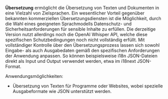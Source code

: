 **Übersetzung** ermöglicht die Übersetzung von Texten und Dokumenten in eine Vielzahl von Zielsprachen. Ein wesentlicher Vorteil gegenüber bekannten kommerziellen Übersetzungsdiensten ist die Möglichkeit, durch die Wahl eines geeigneten Sprachmodells Datenschutz- und Sicherheitsanforderungen für sensible Inhalte zu erfüllen. Die derzeitige Version nutzt allerdings noch die OpenAI Whisper API, welche diese spezifischen Schutzbedingungen noch nicht vollständig erfüllt. Mit vollständiger Kontrolle über den Übersetzungsprozess lassen sich sowohl Eingabe- als auch Ausgabedaten gemäß den spezifischen Anforderungen der Anwendung anpassen. So können beispielsweise i18n JSON-Dateien direkt als Input und Output verwendet werden, etwa im i18next JSON-Format.

Anwendungsmöglichkeiten:
- Übersetzung von Texten für Programme oder Websites, wobei spezielle Ausgabeformate wie JSON unterstützt werden.